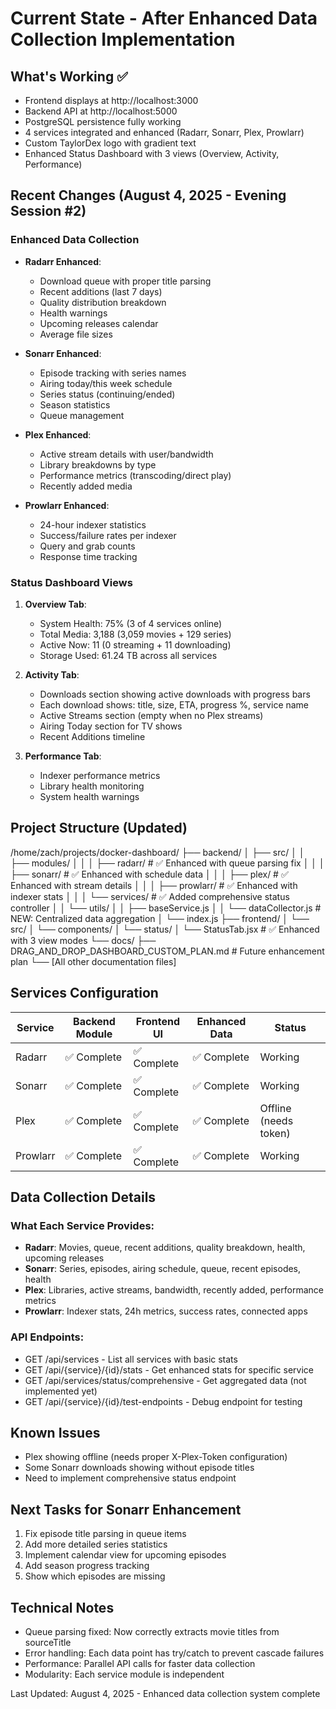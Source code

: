 # Current State - After Enhanced Data Collection Implementation

## What's Working ✅
- Frontend displays at http://localhost:3000
- Backend API at http://localhost:5000
- PostgreSQL persistence fully working
- 4 services integrated and enhanced (Radarr, Sonarr, Plex, Prowlarr)
- Custom TaylorDex logo with gradient text
- Enhanced Status Dashboard with 3 views (Overview, Activity, Performance)

## Recent Changes (August 4, 2025 - Evening Session #2)

### Enhanced Data Collection
- **Radarr Enhanced**: 
  - Download queue with proper title parsing
  - Recent additions (last 7 days)
  - Quality distribution breakdown
  - Health warnings
  - Upcoming releases calendar
  - Average file sizes
  
- **Sonarr Enhanced**:
  - Episode tracking with series names
  - Airing today/this week schedule
  - Series status (continuing/ended)
  - Season statistics
  - Queue management
  
- **Plex Enhanced**:
  - Active stream details with user/bandwidth
  - Library breakdowns by type
  - Performance metrics (transcoding/direct play)
  - Recently added media
  
- **Prowlarr Enhanced**:
  - 24-hour indexer statistics
  - Success/failure rates per indexer
  - Query and grab counts
  - Response time tracking

### Status Dashboard Views
1. **Overview Tab**:
   - System Health: 75% (3 of 4 services online)
   - Total Media: 3,188 (3,059 movies + 129 series)
   - Active Now: 11 (0 streaming + 11 downloading)
   - Storage Used: 61.24 TB across all services

2. **Activity Tab**:
   - Downloads section showing active downloads with progress bars
   - Each download shows: title, size, ETA, progress %, service name
   - Active Streams section (empty when no Plex streams)
   - Airing Today section for TV shows
   - Recent Additions timeline

3. **Performance Tab**:
   - Indexer performance metrics
   - Library health monitoring
   - System health warnings

## Project Structure (Updated)

/home/zach/projects/docker-dashboard/
├── backend/
│   ├── src/
│   │   ├── modules/
│   │   │   ├── radarr/       # ✅ Enhanced with queue parsing fix
│   │   │   ├── sonarr/       # ✅ Enhanced with schedule data
│   │   │   ├── plex/         # ✅ Enhanced with stream details
│   │   │   ├── prowlarr/     # ✅ Enhanced with indexer stats
│   │   │   └── services/     # ✅ Added comprehensive status controller
│   │   └── utils/
│   │       ├── baseService.js
│   │       └── dataCollector.js  # NEW: Centralized data aggregation
│   └── index.js
├── frontend/
│   └── src/
│       └── components/
│           └── status/
│               └── StatusTab.jsx # ✅ Enhanced with 3 view modes
└── docs/
    ├── DRAG_AND_DROP_DASHBOARD_CUSTOM_PLAN.md  # Future enhancement plan
    └── [All other documentation files]

## Services Configuration
| Service | Backend Module | Frontend UI | Enhanced Data | Status |
|---------|---------------|-------------|---------------|--------|
| Radarr | ✅ Complete | ✅ Complete | ✅ Complete | Working |
| Sonarr | ✅ Complete | ✅ Complete | ✅ Complete | Working |
| Plex | ✅ Complete | ✅ Complete | ✅ Complete | Offline (needs token) |
| Prowlarr | ✅ Complete | ✅ Complete | ✅ Complete | Working |

## Data Collection Details

### What Each Service Provides:
- **Radarr**: Movies, queue, recent additions, quality breakdown, health, upcoming releases
- **Sonarr**: Series, episodes, airing schedule, queue, recent episodes, health
- **Plex**: Libraries, active streams, bandwidth, recently added, performance metrics
- **Prowlarr**: Indexer stats, 24h metrics, success rates, connected apps

### API Endpoints:
- GET /api/services - List all services with basic stats
- GET /api/{service}/{id}/stats - Get enhanced stats for specific service
- GET /api/services/status/comprehensive - Get aggregated data (not implemented yet)
- GET /api/{service}/{id}/test-endpoints - Debug endpoint for testing

## Known Issues
- Plex showing offline (needs proper X-Plex-Token configuration)
- Some Sonarr downloads showing without episode titles
- Need to implement comprehensive status endpoint

## Next Tasks for Sonarr Enhancement
1. Fix episode title parsing in queue items
2. Add more detailed series statistics
3. Implement calendar view for upcoming episodes
4. Add season progress tracking
5. Show which episodes are missing

## Technical Notes
- Queue parsing fixed: Now correctly extracts movie titles from sourceTitle
- Error handling: Each data point has try/catch to prevent cascade failures
- Performance: Parallel API calls for faster data collection
- Modularity: Each service module is independent

Last Updated: August 4, 2025 - Enhanced data collection system complete
